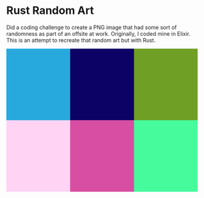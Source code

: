 # Rust Random Art

Did a coding challenge to create a PNG image that had some sort of randomness as part of an offsite at work. Originally, I coded mine in Elixir. This is an attempt to recreate that random art but with Rust.

![example](example.png)
